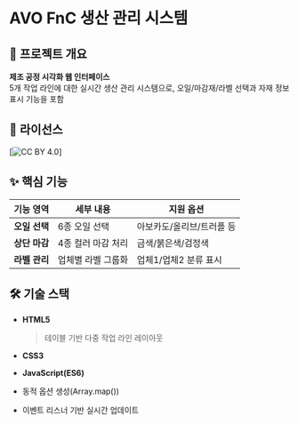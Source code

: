 # AVO FnC 생산 관리 시스템

## 📌 프로젝트 개요
**제조 공정 시각화 웹 인터페이스**  
5개 작업 라인에 대한 실시간 생산 관리 시스템으로, 오일/마감재/라벨 선택과 자재 정보 표시 기능을 포함

## 📄 라이선스
[![CC BY 4.0](https://i.creativecommons.org/l/by/4.0/88x31.png)]


## ✨ 핵심 기능
| 기능 영역 | 세부 내용 | 지원 옵션 |
|-----------|-----------|-----------|
| **오일 선택** | 6종 오일 선택 | 아보카도/올리브/트러플 등 |
| **상단 마감** | 4종 컬러 마감 처리 | 금색/붉은색/검정색 |
| **라벨 관리** | 업체별 라벨 그룹화 | 업체1/업체2 분류 표시 |


## 🛠 기술 스택
- **HTML5**  
  > 테이블 기반 다중 작업 라인 레이아웃

- **CSS3**  

- **JavaScript(ES6)**  

- 동적 옵션 생성(Array.map())

- 이벤트 리스너 기반 실시간 업데이트